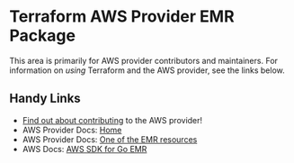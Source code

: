 # Terraform AWS Provider EMR Package

This area is primarily for AWS provider contributors and maintainers. For information on _using_ Terraform and the AWS provider, see the links below.


## Handy Links

* [Find out about contributing](https://hashicorp.github.io/terraform-provider-aws/#contribute) to the AWS provider!
* AWS Provider Docs: [Home](https://registry.terraform.io/providers/hashicorp/aws/latest/docs)
* AWS Provider Docs: [One of the EMR resources](https://registry.terraform.io/providers/hashicorp/aws/latest/docs/resources/emr_cluster)
* AWS Docs: [AWS SDK for Go EMR](https://docs.aws.amazon.com/sdk-for-go/api/service/emr/)
